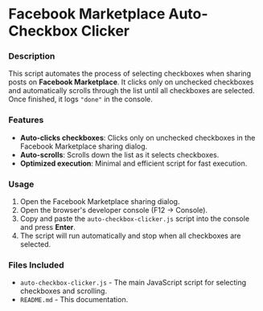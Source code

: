 # Facebook Marketplace Auto-Checkbox Clicker

### Description
This script automates the process of selecting checkboxes when sharing posts on **Facebook Marketplace**. It clicks only on unchecked checkboxes and automatically scrolls through the list until all checkboxes are selected. Once finished, it logs `"done"` in the console.

### Features
- **Auto-clicks checkboxes**: Clicks only on unchecked checkboxes in the Facebook Marketplace sharing dialog.
- **Auto-scrolls**: Scrolls down the list as it selects checkboxes.
- **Optimized execution**: Minimal and efficient script for fast execution.

### Usage
1. Open the Facebook Marketplace sharing dialog.
2. Open the browser's developer console (F12 → Console).
3. Copy and paste the `auto-checkbox-clicker.js` script into the console and press **Enter**.
4. The script will run automatically and stop when all checkboxes are selected.

### Files Included
- `auto-checkbox-clicker.js` - The main JavaScript script for selecting checkboxes and scrolling.
- `README.md` - This documentation.
